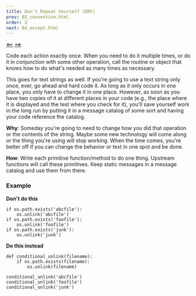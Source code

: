 ```yaml
---
title: Don't Repeat Yourself (DRY)
prev: 02_convention.html
order: 3
next: 04_except.html
---
```


[<==]({{page.prev}}) [==>]({{page.next}})

Code each action exactly once. When you need to do it multiple times,
or do it in conjunction with some other operation, call the routine or object
that knows how to do what's needed as many times as necessary.

This goes for text strings as well. If you're going to use a text
string only once, ever, go ahead and hard code it. As long as it only
occurs in one place, you only have to change it in one place. However,
as soon as you have two copies of it at different places in your code
(e.g., the place where it is displayed and the test where you check
for it), you'll save yourself work in the long run by putting it in a
message catalog of some sort and having your code reference the
catalog.

**Why**: Someday you're going to need to change how you did that
  operation or the contents of the string. Maybe some new technology
  will come along or the thing you're using will stop working. When
  the time comes, you're better off if you can change the behavior or
  text in one spot and be done.

**How**: Write each primitive function/method to do one thing.
  Upstream functions will call these primitives. Keep static messages
  in a message catalog and use them from there.

### Example

**Don't do this**

    if os.path.exists('abcfile'):
        os.unlink('abcfile')
    if os.path.exists('foofile'):
        os.unlink('foofile')
    if os.path.exists('junk'):
        os.unlink('junk')


**Do this instead**

    def conditional_unlink(filename):
        if os.path.exists(filename):
            os.unlink(filename)

    conditional_unlink('abcfile')
    conditional_unlink('foofile')
    conditional_unlink('junk')
